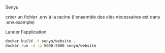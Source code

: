 Senyu

créer un fichier .env à la racine (l'ensemble des clés nécessaires est dans .env.example)

Lancer l'application

```sh
docker build -t senyu/website .
docker run -d -p 5000:5000 senyu/website
```
